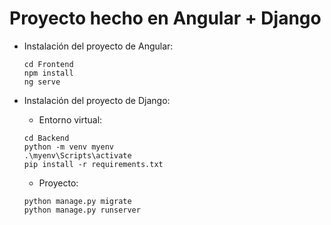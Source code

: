 # Proyecto hecho en Angular + Django

- Instalación del proyecto de Angular:

  ```
  cd Frontend
  npm install
  ng serve
  ```
  
- Instalación del proyecto de Django:
  - Entorno virtual:
  ```
  cd Backend
  python -m venv myenv
  .\myenv\Scripts\activate
  pip install -r requirements.txt
  ```
  - Proyecto:
  ```
  python manage.py migrate
  python manage.py runserver
  ``` 
